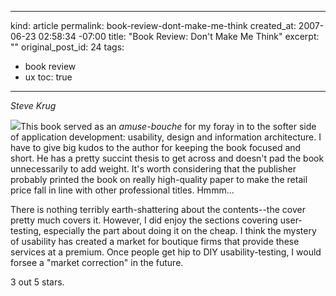 ----- 
kind: article
permalink: book-review-dont-make-me-think
created_at: 2007-06-23 02:58:34 -07:00
title: "Book Review: Don't Make Me Think"
excerpt: ""
original_post_id: 24
tags: 
- book review
- ux
toc: true
-----
_Steve Krug_

<a href="http://www.amazon.com/Dont-Make-Me-Think-Usability/dp/0321344758%3FSubscriptionId%3D0PZ7TM66EXQCXFVTMTR2%26tag%3Dhttplivollmne-20%26linkCode%3Dxm2%26camp%3D2025%26creative%3D165953%26creativeASIN%3D0321344758">![](http://ecx.images-amazon.com/images/I/51W8l2Zy3WL._SL160_.jpg)</a>This book served as an _amuse-bouche_ for my foray in to the softer side of application development: usability, design and information architecture. I have to give big kudos to the author for keeping the book focused and short. He has a pretty succint thesis to get across and doesn't pad the book unnecessarily to add weight. It's worth considering that the publisher probably printed the book on really high-quality paper to make the retail price fall in line with other professional titles. Hmmm...

There is nothing terribly earth-shattering about the contents--the cover pretty much covers it. However, I did enjoy the sections covering user-testing, especially the part about doing it on the cheap. I think the mystery of usability has created a market for boutique firms that provide these services at a premium. Once people get hip to DIY usability-testing, I would forsee a "market correction" in the future.

3 out 5 stars.

